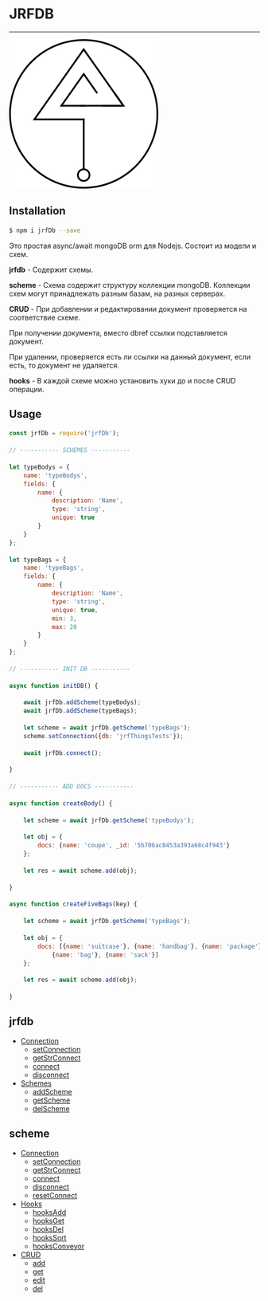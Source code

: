 # JRFDB

---

![jrfdb](jrfdblogo.png)

## Installation

```bash
$ npm i jrfDb --save
```

Это простая async/await mongoDB orm для Nodejs. Состоит из модели и схем.

**jrfdb** - Cодержит схемы.

**scheme** - Схема содержит структуру коллекции mongoDB. Коллекции схем могут принадлежать разным базам, на разных серверах.

**CRUD** - При добавлении и редактировании документ проверяется на соответствие схеме.

При получении документа, вместо dbref ссылки подставляется документ.

При удалении, проверяется есть ли ссылки на данный документ, если есть, то документ не удаляется.

**hooks** - В каждой схеме можно установить хуки до и после CRUD операции.

## Usage

```js
const jrfDb = require('jrfDb');

// ----------- SCHEMES -----------

let typeBodys = {
    name: 'typeBodys',
    fields: {
        name: {
            description: 'Name',
            type: 'string',
            unique: true
        }
    }
};

let typeBags = {
    name: 'typeBags',
    fields: {
        name: {
            description: 'Name',
            type: 'string',
            unique: true,
            min: 3,
            max: 20
        }
    }
};

// ----------- INIT DB -----------

async function initDB() {

    await jrfDb.addScheme(typeBodys);
    await jrfDb.addScheme(typeBags);

    let scheme = await jrfDb.getScheme('typeBags');
    scheme.setConnection({db: 'jrfThingsTests'});

    await jrfDb.connect();

}

// ----------- ADD DOCS -----------

async function createBody() {

    let scheme = await jrfDb.getScheme('typeBodys');

    let obj = {
        docs: {name: 'coupe', _id: '5b706ac8453a393a68c4f943'}
    };

    let res = await scheme.add(obj);

}

async function createFiveBags(key) {

    let scheme = await jrfDb.getScheme('typeBags');

    let obj = {
        docs: [{name: 'suitcase'}, {name: 'handbag'}, {name: 'package'},
            {name: 'bag'}, {name: 'sack'}]
    };

    let res = await scheme.add(obj);

}
```
  ## jrfdb
  
  * [Connection](docs/jrfdbconnection.md#[connection](#connection))
    * [setConnection](docs/jrfdbconnection.md#[setconnection](#setconnection))
    * [getStrConnect](docs/jrfdbconnection.md#[getStrConnect](#getStrConnect))
    * [connect](docs/jrfdbconnection.md#connect)
    * [disconnect](docs/jrfdbconnection.md#[disconnect](#disconnect))
  * [Schemes](docs/jrfdbschemes.md#[schemes](#schemes))
    * [addScheme](docs/jrfdbschemes.md#[addScheme](#addScheme))
    * [getScheme](docs/jrfdbschemes.md#[getScheme](#getScheme))
    * [delScheme](docs/jrfdbschemes.md#[delScheme](#delScheme))
  
## scheme

  * [Connection](docs/schemeconnection.md#[connection](#connection))
    * [setConnection](docs/schemeconnection.md#[setconnection](#setconnection))
    * [getStrConnect](docs/schemeconnection.md#[getStrConnect](#getStrConnect))
    * [connect](docs/schemeconnection.md#[connect](#connect))
    * [disconnect](docs/schemeconnection.md#[disconnect](#disconnect))
    * [resetConnect](docs/schemeconnection.md#[resetConnect](#resetConnect))
  * [Hooks](docs/schemehooks.md#[hooks](#hooks))
    * [hooksAdd](docs/schemehooks.md#[hooksAdd](#hooksAdd))
    * [hooksGet](docs/schemehooks.md#[hooksGet](#hooksGet))
    * [hooksDel](docs/schemehooks.md#[hooksDel](#hooksDel))
    * [hooksSort](docs/schemehooks.md#[hooksSort](#hooksSort))
    * [hooksConveyor](docs/schemehooks.md#[hooksConveyor](#hooksConveyor))
  * [CRUD](docs/schemecrud.md#[crud](#crud))
    * [add](docs/schemecrud.md#[add](#add))
    * [get](docs/schemecrud.md#[get](#get))
    * [edit](docs/schemecrud.md#[edit](#edit))
    * [del](docs/schemecrud.md#[del](#del))  
    
